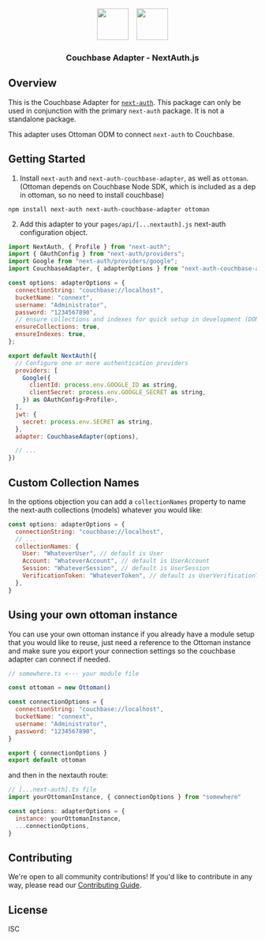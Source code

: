 <p align="center">
   <br/>
   <a href="https://next-auth.js.org" target="_blank"><img height="64px" src="https://next-auth.js.org/img/logo/logo-sm.png" /></a>&nbsp;&nbsp;&nbsp;&nbsp;<img height="64px" src="https://www.couchbase.com/webfiles/1636734595522/images/couchbase_logo_black.svg" />
   <h3 align="center"><b>Couchbase Adapter</b> - NextAuth.js</h3>
</p>

## Overview

This is the Couchbase Adapter for [`next-auth`](https://next-auth.js.org). This package can only be used in conjunction with the primary `next-auth` package. It is not a standalone package.

This adapter uses Ottoman ODM to connect `next-auth` to Couchbase.

## Getting Started

1. Install `next-auth` and `next-auth-couchbase-adapter`, as well as `ottoman`. (Ottoman depends on Couchbase Node SDK, which is included as a dep in ottoman, so no need to install couchbase)

```
npm install next-auth next-auth-couchbase-adapter ottoman
```

2. Add this adapter to your `pages/api/[...nextauth].js` next-auth configuration object.

```js
import NextAuth, { Profile } from "next-auth";
import { OAuthConfig } from "next-auth/providers";
import Google from "next-auth/providers/google";
import CouchbaseAdapter, { adapterOptions } from "next-auth-couchbase-adapter";

const options: adapterOptions = {
  connectionString: "couchbase://localhost",
  bucketName: "connext",
  username: "Administrator",
  password: "1234567890",
  // ensure collections and indexes for quick setup in development (DON'T DO THIS IN PRODUCTION)
  ensureCollections: true,
  ensureIndexes: true,
};

export default NextAuth({
  // Configure one or more authentication providers
  providers: [
    Google({
      clientId: process.env.GOOGLE_ID as string,
      clientSecret: process.env.GOOGLE_SECRET as string,
    }) as OAuthConfig<Profile>,
  ],
  jwt: {
    secret: process.env.SECRET as string,
  },
  adapter: CouchbaseAdapter(options),

  // ...
})
```

## Custom Collection Names

In the options objection you can add a `collectionNames` property to name the next-auth collections (models) whatever you would like:

```js
const options: adapterOptions = {
  connectionString: "couchbase://localhost",
  // ...
  collectionNames: {
    User: "WhateverUser", // default is User
    Account: "WhateverAccount", // default is UserAccount
    Session: "WhateverSession", // default is UserSession
    VerificationToken: "WhateverToken", // default is UserVerificationToken
  },
}
```

## Using your own ottoman instance

You can use your own ottoman instance if you already have a module setup that you would like to reuse, just need a reference to the Ottoman instance and make sure you export your connection settings so the couchbase adapter can connect if needed.

```js
// somewhere.ts <--- your module file

const ottoman = new Ottoman()

const connectionOptions = {
  connectionString: "couchbase://localhost",
  bucketName: "connext",
  username: "Administrator",
  password: "1234567890",
}

export { connectionOptions }
export default ottoman
```

and then in the nextauth route:

```js
// [...next-auth].ts file
import yourOttomanInstance, { connectionOptions } from "somewhere"

const options: adapterOptions = {
  instance: yourOttomanInstance,
  ...connectionOptions,
}
```

## Contributing

We're open to all community contributions! If you'd like to contribute in any way, please read our [Contributing Guide](https://github.com/nextauthjs/adapters/blob/main/CONTRIBUTING.md).

## License

ISC

